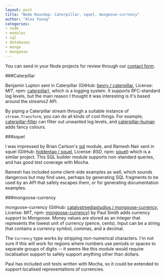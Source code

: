 ```yaml
---
layout: post
title: "Node Roundup: Caterpillar, squel, mongoose-currency"
author: "Alex Young"
categories: 
- node
- modules
- sql
- databases
- mongo
- mongoose
---
```


<div class="intro">
You can send in your Node projects for review through our <a href="/contact.html">contact form</a>.
</div>

###Caterpillar

Benjamin Lupton sent in Caterpillar (GitHub: [bevry / caterpillar](https://github.com/bevry/caterpillar), License: _MIT_, npm: [caterpillar](https://npmjs.org/package/caterpillar)), which is a logging system.  It supports RFC-standard log levels, but the main reason I thought it was interesting is it's based around the _streams2_ API.

By piping a Caterpillar stream through a suitable instance of `stream.Transform`, you can do all kinds of cool things.  For example, [caterpillar-filter](https://github.com/bevry/caterpillar-filter) can filter out unwanted log levels, and [caterpillar-human](https://github.com/bevry/caterpillar-human) adds fancy colours.

###squel

I was impressed by Brian Carlson's [sql](https://npmjs.org/package/sql) module, and Ramesh Nair sent in squel (GitHub: [hiddentao / squel](https://github.com/hiddentao/squel), License: _BSD_, npm: [squel](https://github.com/hiddentao/squel)) which is a similar project.  This SQL builder module supports non-standard queries, and has good test coverage with Mocha.

Ramesh has included some client-side examples as well, which sounds dangerous but may find uses, perhaps by generating SQL fragments to be used by an API that safely escapes them, or for generating documentation examples.

###mongoose-currency

mongoose-currency (GitHub: [catalystmediastudios / mongoose-currency](https://github.com/catalystmediastudios/mongoose-currency), License: _MIT_, npm: [mongoose-currency](https://npmjs.org/package/mongoose-currency)) by Paul Smith adds currency support to Mongoose.  Money values are stored as an integer that represents the lowest unit of currency (pence, cents).  Input can be a string that contains a currency symbol, commas, and a decimal.

The `Currency` type works by stripping non-numerical characters.  I'm not sure if this will work for regions where numbers use periods or spaces to separate groups of digits -- it seems like this module would require localisation support to safely support anything other than dollars.

Paul has included unit tests written with Mocha, so it could be extended to support localised representations of currencies.
